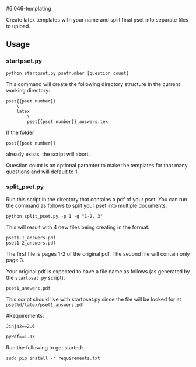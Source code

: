 #6.046-templating

Create latex templates with your name and split final pset into separate files to upload.

## Usage

### startpset.py

    python startpset.py psetnumber [question count]

This command will create the following directory structure in the current working directory:

    pset{{pset number}}
        \
        latex
            \
            pset{{pset number}}_answers.tex
         
If the folder 

    pset{{pset number}}

already exists, the script will abort.

Question count is an optional paramter to make the templates for that many questions and will default to 1.

### split_pset.py
Run this script in the directory that contains a pdf of your pset. 
You can run the command as follows to split your pset into multiple documents: 

    python split_pset.py -p 1 -q "1-2, 3"

This will result with 4 new files being creating in the format:

    pset1-1_answers.pdf
    pset1-2_answers.pdf

The first file is pages 1-2 of the original pdf. The second file will contain only page 3. 

Your original pdf is expected to have a file name as follows (as generated by the `startpset.py` script):

    pset1_answers.pdf

This script should live with startpset.py since the file will be looked for at `pset%d/latex/pset1_answers.pdf`

#Requirements: 

    Jinja2==2.6

    pyPdf==1.13

Run the following to get started: 
  
    sudo pip install -r requirements.txt
